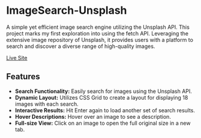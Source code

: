 # ImageSearch-Unsplash

A simple yet efficient image search engine utilizing the Unsplash API. This project marks my first exploration into using the fetch API. Leveraging the extensive image repository of Unsplash, it provides users with a platform to search and discover a diverse range of high-quality images.

[Live Site](https://image-search-unsplash-eight.vercel.app/)

## Features

- **Search Functionality:** Easily search for images using the Unsplash API.
- **Dynamic Layout:** Utilizes CSS Grid to create a layout for displaying 18 images with each search.
- **Interactive Results:** Hit Enter again to load another set of search results.
- **Hover Descriptions:** Hover over an image to see a description.
- **Full-size View:** Click on an image to open the full original size in a new tab.

